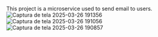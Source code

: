 This project is a microservice used to send email to users.
![Captura de tela 2025-03-26 191356](https://github.com/user-attachments/assets/00a178c2-ac14-491d-b656-aeb67a32a34a)
![Captura de tela 2025-03-26 191056](https://github.com/user-attachments/assets/a2a4789d-1154-41a1-b931-c933e3e9506a)
![Captura de tela 2025-03-26 190857](https://github.com/user-attachments/assets/909f24af-ecee-4e26-bf68-091f492d321a)
